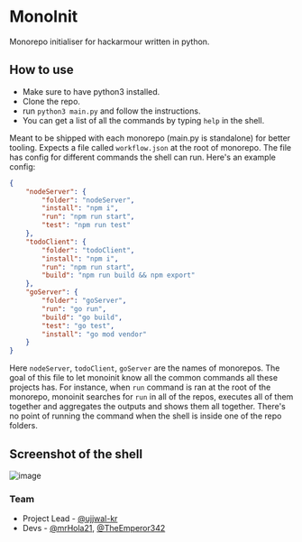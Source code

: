 # MonoInit

Monorepo initialiser for hackarmour written in python.

## How to use

- Make sure to have python3 installed.
- Clone the repo.
- run `python3 main.py` and follow the instructions.
- You can get a list of all the commands by typing `help` in the shell.

Meant to be shipped with each monorepo (main.py is standalone) for better tooling. Expects a file called `workflow.json` at the root of monorepo. The file has config for different commands the shell can run. Here's an example config:

```json
{
    "nodeServer": {
        "folder": "nodeServer",
        "install": "npm i",
        "run": "npm run start",
        "test": "npm run test"
    },
    "todoClient": {
        "folder": "todoClient",
        "install": "npm i",
        "run": "npm run start",
        "build": "npm run build && npm export"
    },
    "goServer": {
        "folder": "goServer",
        "run": "go run",
        "build": "go build",
        "test": "go test",
        "install": "go mod vendor"
    }
}
```

Here `nodeServer`, `todoClient`, `goServer` are the names of monorepos. The goal of this file to let monoinit know all the common commands all these projects has. For instance, when `run` command is ran at the root of the monorepo, monoinit searches for `run` in all of the repos, executes all of them together and aggregates the outputs and shows them all together. There's no point of running the command when the shell is inside one of the repo folders.

## Screenshot of the shell
![image](https://user-images.githubusercontent.com/83999665/155844370-31e7af91-31f2-402a-b851-c00359869ba6.png)


### Team

- Project Lead - [@ujjwal-kr](https://github.com/ujjwal-kr)
- Devs - [@mrHola21](https://github.com/mrHola21), [@TheEmperor342](https://github.com/TheEmperor342)
